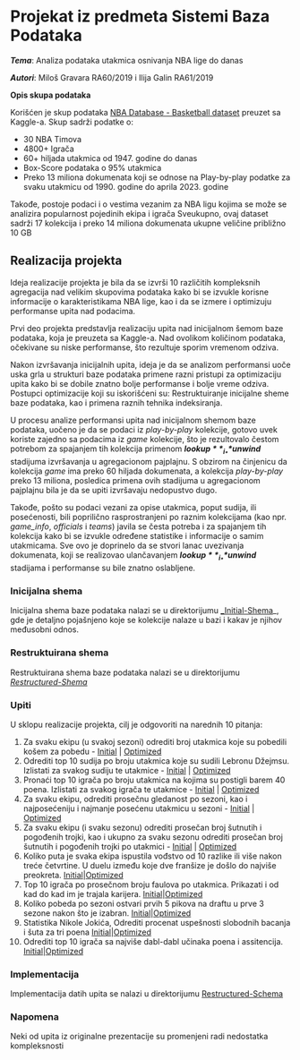# Projekat iz predmeta Sistemi Baza Podataka

**_Tema_**: Analiza podataka utakmica osnivanja NBA lige do danas

**_Autori_**: Miloš Gravara RA60/2019 i Ilija Galin RA61/2019

**Opis skupa podataka**

Korišćen je skup podataka [NBA Database - Basketball dataset](https://www.kaggle.com/datasets/wyattowalsh/basketball) preuzet sa Kaggle-a.
Skup sadrži podatke o: 
* 30 NBA Timova 
* 4800+ Igrača
* 60+ hiljada utakmica od 1947. godine do danas 
* Box-Score podataka o 95% utakmica
* Preko 13 miliona dokumenata koji se odnose na Play-by-play podatke za svaku utakmicu od 1990. godine do aprila 2023. godine

Takođe, postoje podaci i o vestima vezanim za NBA ligu kojima se može se analizira popularnost pojedinih ekipa i igrača
Sveukupno, ovaj dataset sadrži 17 kolekcija i preko 14 miliona dokumenata ukupne veličine približno 10 GB

## Realizacija projekta 

Ideja realizacije projekta je bila da se izvrši 10 različitih kompleksnih agregacija nad velikim skupovima podataka kako bi se izvukle korisne informacije o karakteristikama NBA lige,
kao i da se izmere i optimizuju performanse upita nad podacima. 

Prvi deo projekta predstavlja realizaciju upita nad inicijalnom šemom baze podataka, koja je preuzeta sa Kaggle-a.
Nad ovolikom količinom podataka, očekivane su niske performanse, što rezultuje sporim vremenom odziva.

Nakon izvršavanja inicijalnih upita, ideja je da se analizom performansi uoče uska grla u strukturi baze podataka primene razni pristupi za optimizaciju upita kako bi se dobile znatno bolje performanse i bolje vreme odziva. 
Postupci optimizacije koji su iskorišćeni su: Restruktuiranje inicijalne sheme baze podataka, kao i primena raznih tehnika indeksiranja.

U procesu analize performansi upita nad inicijalnom shemom baze podataka, uočeno je da se podaci iz _play-by-play_ kolekcije, gotovo uvek koriste zajedno sa podacima iz 
_game_ kolekcije, što je rezultovalo čestom potrebom za spajanjem tih kolekcija primenom _**$lookup**_ i _**$unwind**_ stadijuma izvršavanja u agregacionom pajplajnu.
S obzirom na činjenicu da kolekcija _game_ ima preko 60 hiljada dokumenata, a kolekcija _play-by-play_ preko 13 miliona, posledica primena ovih stadijuma u agregacionom pajplajnu
bila je da se upiti izvršavaju nedopustvo dugo.

Takođe, pošto su podaci vezani za opise utakmica, poput sudija, ili posećenosti, bili poprilično rasprostranjeni po raznim kolekcijama (kao npr. _game_info_, _officials_ i _teams_) javila se česta potreba 
i za spajanjem tih kolekcija kako bi se izvukle određene statistike i informacije o samim utakmicama. Sve ovo je doprinelo da se stvori lanac uvezivanja dokumenata, koji se realizovao ulančavanjem _**$lookup**_ i _**$unwind**_ stadijama i performanse su bile znatno oslabljene.

### Inicijalna shema 
Inicijalna shema baze podataka nalazi se u direktorijumu [_Initial-Shema](Initial-Shema/README.md)_, gde je detaljno pojašnjeno koje se kolekcije nalaze u bazi i kakav je njihov međusobni odnos. 

### Restruktuirana shema 
Restruktuirana shema baze podataka nalazi se u direktorijumu [_Restructured-Shema_](Restructured-Schema/README.md)

### Upiti 
U sklopu realizacije projekta, cilj je odgovoriti na narednih 10 pitanja: 
1. Za svaku ekipu (u svakoj sezoni) odrediti broj utakmica koje su pobedili košem za pobedu - [Initial](Initial-Schema/Milos/Query1/README.md) | [Optimized](Restructured-Schema/Milos/Query1/README.md)
2. Odrediti top 10 sudija po broju utakmica koje su sudili Lebronu Džejmsu. Izlistati za svakog sudiju te utakmice - [Initial](Initial-Schema/Milos/Query2/README.md) | [Optimized](Restructured-Schema/Milos/Query2/README.md)
3. Pronaći top 10 igrača po broju utakmica na kojima su postigli barem 40 poena. Izlistati za svakog igrača te utakmice - [Initial](Initial-Schema/Milos/Query3/README.md) | [Optimized](Restructured-Schema/Milos/Query3/README.md)
4. Za svaku ekipu, odrediti prosečnu gledanost po sezoni, kao i najposećeniju i najmanje posećenu utakmicu u sezoni - [Initial](Initial-Schema/Milos/Query4/README.md) | [Optimized](Restructured-Schema/Milos/Query4/README.md)
5. Za svaku ekipu (i svaku sezonu) odrediti prosečan broj šutnutih i pogođenih trojki, kao i ukupno za svaku sezonu odrediti prosečan broj šutnutih i pogođenih trojki po utakmici - [Initial](Initial-Schema/Milos/Query5/README.md) | [Optimized](Restructured-Schema/Milos/Query5/README.md)
6. Koliko puta je svaka ekipa ispustila vođstvo od 10 razlike ili više nakon treće četvrtine. U duelu između koje dve franšize je došlo do najviše preokreta. [Initial](Initial-Schema/Ilija/Querry3/README.md)|[Optimized](Restructured-Schema/Ilija/Query3/README.md)
7. Top 10 igrača po prosečnom broju faulova po utakmica. Prikazati i od kad do kad im je trajala karijera.  [Initial](Initial-Schema/Ilija/Query2/README.md)|[Optimized](Restructured-Schema/Ilija/Querry2/README.md)
8. Koliko pobeda po sezoni ostvari prvih 5 pikova na draftu u prve 3 sezone nakon što je izabran.  [Initial](Initial-Schema/Ilija/Query1/README.md)|[Optimized](Restructured-Schema/Ilija/Querry1/README.md)
9. Statistika Nikole Jokića, Odrediti procenat uspešnosti slobodnih bacanja i šuta za tri poena  [Initial](Initial-Schema/Ilija/Query4/README.md)|[Optimized](Restructured-Schema/Ilija/Querry4/README.md)
10. Odrediti top 10 igrača sa najviše dabl-dabl učinaka poena i assitencija.  [Initial](Initial-Schema/Ilija/Query5/README.md)|[Optimized](Restructured-Schema/Ilija/Querry5/README.md)
### Implementacija

Implementacija datih upita se nalazi u direktorijumu [Restructured-Schema](Restructured-Schema)







### Napomena

Neki od upita iz originalne prezentacije su promenjeni radi nedostatka kompleksnosti

